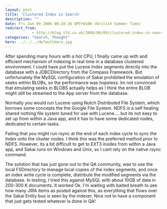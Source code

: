 ```yaml
---
layout: post
title: 'Clustered Index in Search'
description: ""
date: Fri Jun 09 2006 00:20:36 GMT+0100 (British Summer Time)
redirect_from: 
            - http://blog.tfd.co.uk/2006/06/09/clustered-index-in-search/
categories: "Search, Thought"
hero: ../../../defaultHero.jpg
---
```

After spending many hours with a hot CPU, I finally came up with and efficient mechanism of indexing in real time in a database clustered environment. I could have put the Lucene Index segments directly into the database with a JDBCDirectory from the Compass Framework. But unfortunately the MySQL configuration of Sakai prohibited the emulation of seeks within BLOBs, so the performance was hopeless. Im not convinced that emulating seeks in BLOBS actually helps as I think the entire BLOB might still be streamed to the App server from the database.

Normally you would run Lucene using Nutch Distributed File System, which borrows some concepts the the Google File System. NDFS is a self healing shared nothing file system tuned for use with Lucene.... but its not easy to set up from within a Java app, and it has to have some dedicated nodes, dedicated to certain tasks.

Failing that you might run rsync at the end of each index cycle to sync the Index onto the cluster nodes. I think this was the preferred method prior to NDFS. However, its a bit difficult to get to EXT3 inodes from within a Java app, and Sakai runs on Windows and Unix, so I cant rely on the native rsync command.

The solution that has just gone out to the QA community, was to use the local FSDirectory to manage local copies of the index segments, and once an index write cycle is complete, distribute the modified segments via the database. In testing, I tried this against MySQL with about 10GB of data in 200-300 K documents. It worked Ok. I'm waiting with baited breath to see how many JIRA items as posted against this, as everything that flows over the Sakai Entity bus is seen by the indexer. Nice not to have a component that just gets tested whatever is done in QA!
